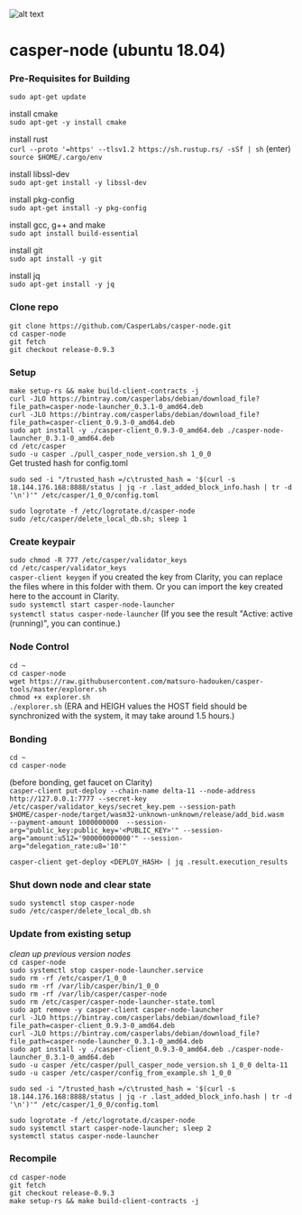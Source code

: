 ![alt text](https://github.com/CasperLabs/casper-node/raw/master/images/CasperLabs_Logo_Horizontal_RGB.png)

# casper-node (ubuntu 18.04)
### Pre-Requisites for Building  
`sudo apt-get update`  

install cmake  
`sudo apt-get -y install cmake`  

install rust  
`curl --proto '=https' --tlsv1.2 https://sh.rustup.rs/ -sSf | sh` (enter)  
`source $HOME/.cargo/env`  
   
install libssl-dev  
`sudo apt-get install -y libssl-dev`  
   
install pkg-config  
`sudo apt-get install -y pkg-config`  
   
install gcc, g++ and make  
`sudo apt install build-essential`  

install git  
`sudo apt install -y git`  

install jq  
`sudo apt-get install -y jq`  
   
### Clone repo  
`git clone https://github.com/CasperLabs/casper-node.git`  
`cd casper-node`  
`git fetch`  
`git checkout release-0.9.3`  
   
### Setup
`make setup-rs && make build-client-contracts -j`  
`curl -JLO https://bintray.com/casperlabs/debian/download_file?file_path=casper-node-launcher_0.3.1-0_amd64.deb`  
`curl -JLO https://bintray.com/casperlabs/debian/download_file?file_path=casper-client_0.9.3-0_amd64.deb`  
`sudo apt install -y ./casper-client_0.9.3-0_amd64.deb ./casper-node-launcher_0.3.1-0_amd64.deb`  
`cd /etc/casper`  
`sudo -u casper ./pull_casper_node_version.sh 1_0_0`  
Get trusted hash for config.toml  
```
sudo sed -i "/trusted_hash =/c\trusted_hash = '$(curl -s 18.144.176.168:8888/status | jq -r .last_added_block_info.hash | tr -d '\n')'" /etc/casper/1_0_0/config.toml
```  
`sudo logrotate -f /etc/logrotate.d/casper-node`  
`sudo /etc/casper/delete_local_db.sh; sleep 1`  

### Create keypair  
`sudo chmod -R 777 /etc/casper/validator_keys`  
`cd /etc/casper/validator_keys`  
`casper-client keygen`  if you created the key from Clarity, you can replace the files where in this folder with them. Or you can import the key created here to the account in Clarity.  
`sudo systemctl start casper-node-launcher`  
`systemctl status casper-node-launcher` (If you see the result "Active: active (running)", you can continue.)  

### Node Control
`cd ~`  
`cd casper-node`  
`wget https://raw.githubusercontent.com/matsuro-hadouken/casper-tools/master/explorer.sh`  
`chmod +x explorer.sh`  
`./explorer.sh` (ERA and HEIGH values the HOST field should be synchronized with the system, it may take around 1.5 hours.)  

### Bonding  
`cd ~`  
`cd casper-node`  

(before bonding, get faucet on Clarity)  
`casper-client put-deploy --chain-name delta-11 --node-address http://127.0.0.1:7777 --secret-key /etc/casper/validator_keys/secret_key.pem --session-path  $HOME/casper-node/target/wasm32-unknown-unknown/release/add_bid.wasm  --payment-amount 1000000000  --session-arg="public_key:public_key='<PUBLIC_KEY>'" --session-arg="amount:u512='900000000000'" --session-arg="delegation_rate:u8='10'"`  

`casper-client get-deploy <DEPLOY_HASH> | jq .result.execution_results`  

### Shut down node and clear state  
`sudo systemctl stop casper-node`  
`sudo /etc/casper/delete_local_db.sh`  

### Update from existing setup  
*clean up previous version nodes*  
`cd casper-node`  
`sudo systemctl stop casper-node-launcher.service`  
`sudo rm -rf /etc/casper/1_0_0`  
`sudo rm -rf /var/lib/casper/bin/1_0_0`  
`sudo rm -rf /var/lib/casper/casper-node`  
`sudo rm /etc/casper/casper-node-launcher-state.toml`  
`sudo apt remove -y casper-client casper-node-launcher`  
`curl -JLO https://bintray.com/casperlabs/debian/download_file?file_path=casper-client_0.9.3-0_amd64.deb`  
`curl -JLO https://bintray.com/casperlabs/debian/download_file?file_path=casper-node-launcher_0.3.1-0_amd64.deb`  
`sudo apt install -y ./casper-client_0.9.3-0_amd64.deb ./casper-node-launcher_0.3.1-0_amd64.deb`  
`sudo -u casper /etc/casper/pull_casper_node_version.sh 1_0_0 delta-11`  
`sudo -u casper /etc/casper/config_from_example.sh 1_0_0`  
```
sudo sed -i "/trusted_hash =/c\trusted_hash = '$(curl -s 18.144.176.168:8888/status | jq -r .last_added_block_info.hash | tr -d '\n')'" /etc/casper/1_0_0/config.toml
```  
`sudo logrotate -f /etc/logrotate.d/casper-node`  
`sudo systemctl start casper-node-launcher; sleep 2`  
`systemctl status casper-node-launcher`  

### Recompile  
`cd casper-node`  
`git fetch`  
`git checkout release-0.9.3`  
`make setup-rs && make build-client-contracts -j`
